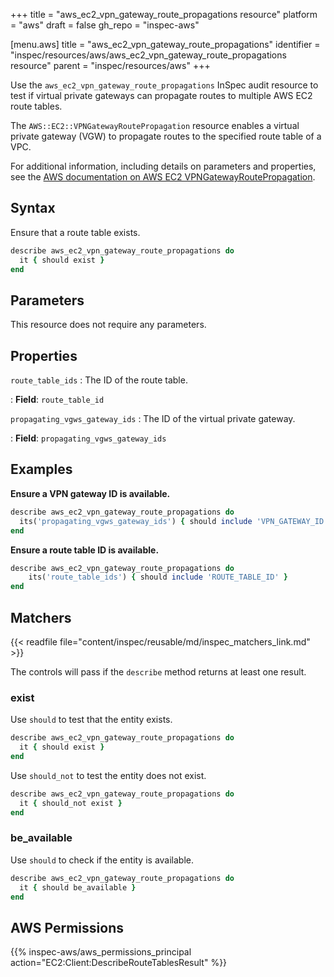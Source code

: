 +++
title = "aws_ec2_vpn_gateway_route_propagations resource"
platform = "aws"
draft = false
gh_repo = "inspec-aws"

[menu.aws]
title = "aws_ec2_vpn_gateway_route_propagations"
identifier = "inspec/resources/aws/aws_ec2_vpn_gateway_route_propagations resource"
parent = "inspec/resources/aws"
+++

Use the `aws_ec2_vpn_gateway_route_propagations` InSpec audit resource to test if virtual private gateways can propagate routes to multiple AWS EC2 route tables.

The `AWS::EC2::VPNGatewayRoutePropagation` resource enables a virtual private gateway (VGW) to propagate routes to the specified route table of a VPC.

For additional information, including details on parameters and properties, see the [AWS documentation on AWS EC2 VPNGatewayRoutePropagation](https://docs.aws.amazon.com/AWSCloudFormation/latest/UserGuide/aws-resource-ec2-vpn-gatewayrouteprop.html).

## Syntax

Ensure that a route table exists.

```ruby
describe aws_ec2_vpn_gateway_route_propagations do
  it { should exist }
end
```

## Parameters

This resource does not require any parameters.

## Properties

`route_table_ids`
: The ID of the route table.

: **Field**: `route_table_id`

`propagating_vgws_gateway_ids`
: The ID of the virtual private gateway.

: **Field**: `propagating_vgws_gateway_ids`

## Examples

**Ensure a VPN gateway ID is available.**

```ruby
describe aws_ec2_vpn_gateway_route_propagations do
  its('propagating_vgws_gateway_ids') { should include 'VPN_GATEWAY_ID' }
end
```

**Ensure a route table ID is available.**

```ruby
describe aws_ec2_vpn_gateway_route_propagations do
    its('route_table_ids') { should include 'ROUTE_TABLE_ID' }
end
```

## Matchers

{{< readfile file="content/inspec/reusable/md/inspec_matchers_link.md" >}}

The controls will pass if the `describe` method returns at least one result.

### exist

Use `should` to test that the entity exists.

```ruby
describe aws_ec2_vpn_gateway_route_propagations do
  it { should exist }
end
```

Use `should_not` to test the entity does not exist.

```ruby
describe aws_ec2_vpn_gateway_route_propagations do
  it { should_not exist }
end
```

### be_available

Use `should` to check if the entity is available.

```ruby
describe aws_ec2_vpn_gateway_route_propagations do
  it { should be_available }
end
```

## AWS Permissions

{{% inspec-aws/aws_permissions_principal action="EC2:Client:DescribeRouteTablesResult" %}}
